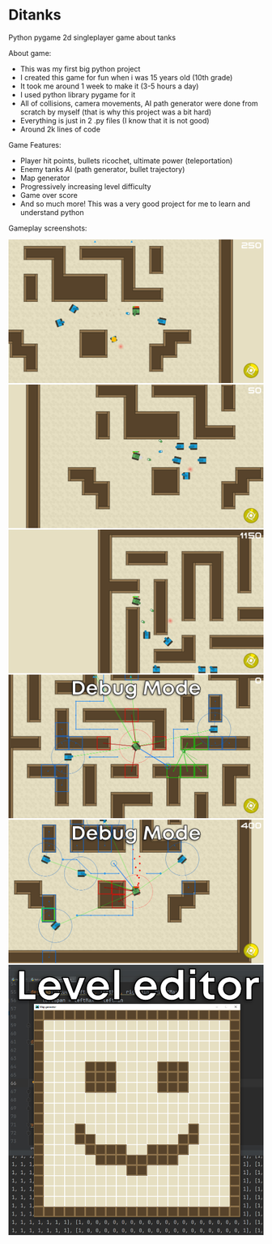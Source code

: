 # Ditanks
Python pygame 2d singleplayer game about tanks

About game:
- This was my first big python project
- I created this game for fun when i was 15 years old (10th grade)
- It took me around 1 week to make it (3-5 hours a day)
- I used python library pygame for it
- All of collisions, camera movements, AI path generator were done from scratch by myself (that is why this project was a bit hard)
- Everything is just in 2 .py files (I know that it is not good)
- Around 2k lines of code

Game Features:
- Player hit points, bullets ricochet, ultimate power (teleportation)
- Enemy tanks AI (path generator, bullet trajectory)
- Map generator
- Progressively increasing level difficulty
- Game over score
- And so much more!
This was a very good project for me to learn and understand python

Gameplay screenshots:

![](/img/GameplayScreenshots/screen1.jpg?raw=true)
![](/img/GameplayScreenshots/screen2.jpg?raw=true)
![](/img/GameplayScreenshots/screen3.jpg?raw=true)
![](/img/GameplayScreenshots/screen4.jpg?raw=true)
![](/img/GameplayScreenshots/screen5.jpg?raw=true)
![](/img/GameplayScreenshots/screen6.jpg?raw=true)
